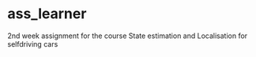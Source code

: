 # ass_learner
2nd week assignment for the course State estimation and Localisation for selfdriving cars
